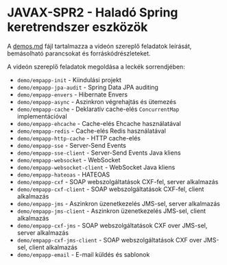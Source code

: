 # JAVAX-SPR2 - Haladó Spring keretrendszer eszközök

A [demos.md](demos.md) fájl tartalmazza a videón szereplő feladatok leírását, bemásolható
parancsokat és forráskódrészleteket.

A videón szereplő feladatok megoldása a leckék sorrendjében:

* `demo/empapp-init` - Kiindulási projekt
* `demo/empapp-jpa-audit` - Spring Data JPA auditing
* `demo/empapp-envers` - Hibernate Envers
* `demo/empapp-async` - Aszinkron végrehajtás és ütemezés
* `demo/empapp-cache` - Deklaratív cache-elés `ConcurrentMap` implementációval
* `demo/empapp-ehcache` - Cache-elés Ehcache használatával
* `demo/empapp-redis` - Cache-elés Redis használatával
* `demo/empapp-http-cache` - HTTP cache-elés
* `demo/empapp-sse` - Server-Send Events
* `demo/empapp-sse-client` - Server-Send Events Java kliens
* `demo/empapp-websocket` - WebSocket
* `demo/empapp-websocket-client` - WebSocket Java kliens
* `demo/empapp-hateoas` - HATEOAS
* `demo/empapp-cxf` - SOAP webszolgáltatások CXF-fel, server alkalmazás
* `demo/empapp-cxf-client` - SOAP webszolgáltatások CXF-fel, client alkalmazás
* `demo/empapp-jms` - Aszinkron üzenetkezelés JMS-sel, server alkalmazás
* `demo/empapp-jms-client` - Aszinkron üzenetkezelés JMS-sel, client alkalmazás
* `demo/empapp-cxf-jms` - SOAP webszolgáltatások CXF over JMS-sel, server alkalmazás
* `demo/empapp-cxf-jms-client` - SOAP webszolgáltatások CXF over JMS-sel, client alkalmazás
* `demo/empapp-email` - E-mail küldés és sablonok

